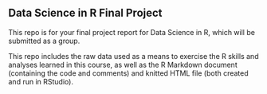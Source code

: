 ## Data Science in R Final Project

This repo is for your final project report for Data Science in R, which will be submitted as a group.

This repo includes the raw data used as a means to exercise the R skills and analyses learned in this course, as well as the R Markdown document (containing the code and comments) and knitted HTML file (both created and run in RStudio).
